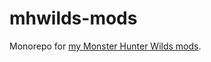 # mhwilds-mods

Monorepo for [my Monster Hunter Wilds mods](https://next.nexusmods.com/profile/Armarui/mods?gameId=6993).